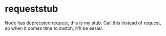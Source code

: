 # requeststub
Node has deprecated request, this is my stub. Call this instead of request, so when it comes time to switch, it'll be easier.
